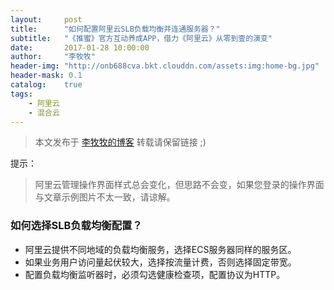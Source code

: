 ```yaml
---
layout:     post
title:      "如何配置阿里云SLB负载均衡并连通服务器？"
subtitle:   "《推蜜》官方互动养成APP，借力《阿里云》从零到壹的演变"
date:       2017-01-28 10:00:00
author:     "李牧牧"
header-img: "http://onb688cva.bkt.clouddn.com/assets:img:home-bg.jpg"
header-mask: 0.1
catalog:    true
tags:
    - 阿里云
    - 混合云
---
```


> 本文发布于 [李牧牧的博客](http://limumu.me) 转载请保留链接 ;)

  



提示：

> 阿里云管理操作界面样式总会变化，但思路不会变，如果您登录的操作界面与文章示例图片不太一致，请谅解。





### 如何选择SLB负载均衡配置？

- 阿里云提供不同地域的负载均衡服务，选择ECS服务器同样的服务区。
- 如果业务用户访问量起伏较大，选择按流量计费，否则选择固定带宽。
- 配置负载均衡监听器时，必须勾选健康检查项，配置协议为HTTP。







